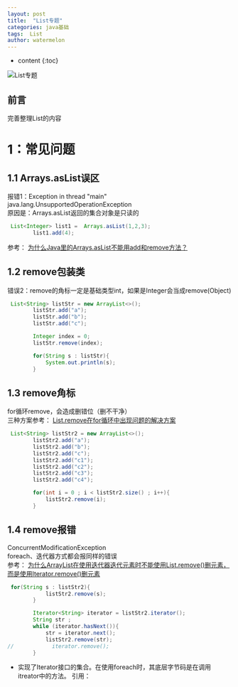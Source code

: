 ```yaml
---
layout: post
title:  "List专题"
categories: java基础
tags:  List
author: watermelon
---
```

* content
{:toc}

![List专题](https://images.gitee.com/uploads/images/2019/0306/173152_7aeec9b3_1210188.jpeg)
## 前言
完善整理List的内容






# 1：常见问题
## 1.1 Arrays.asList误区
报错1：Exception in thread "main" java.lang.UnsupportedOperationException    
原因是：Arrays.asList返回的集合对象是只读的    
```java
 List<Integer> list1 =  Arrays.asList(1,2,3);
        list1.add(4);
```
参考： [为什么Java里的Arrays.asList不能用add和remove方法？](https://blog.csdn.net/loveaborn/article/details/39754031)  


## 1.2 remove包装类
错误2：remove的角标一定是基础类型int，如果是Integer会当成remove(Object)  
```java
 List<String> listStr = new ArrayList<>();
        listStr.add("a");
        listStr.add("b");
        listStr.add("c");

        Integer index = 0;
        listStr.remove(index);

        for(String s : listStr){
            System.out.println(s);
        }
```

## 1.3 remove角标
for循环remove，会造成删错位（删不干净）    
三种方案参考： [List.remove在for循环中出现问题的解决方案](https://blog.csdn.net/jam_yin/article/details/82382044)    
```java
 List<String> listStr2 = new ArrayList<>();
        listStr2.add("a");
        listStr2.add("b");
        listStr2.add("c");
        listStr2.add("c1");
        listStr2.add("c2");
        listStr2.add("c3");
        listStr2.add("c4");

        for(int i = 0 ; i < listStr2.size() ; i++){
            listStr2.remove(i);
        }
```
  
## 1.4 remove报错
ConcurrentModificationException  
foreach、迭代器方式都会报同样的错误    
参考： [为什么ArrayList在使用迭代器迭代元素时不能使用List.remove()删元素，而是使用Iterator.remove()删元素](https://blog.csdn.net/sukier_JE/article/details/79898892)   

```java
 for(String s : listStr2){
            listStr2.remove(s);
        }

        Iterator<String> iterator = listStr2.iterator();
        String str ;
        while (iterator.hasNext()){
            str = iterator.next();
            listStr2.remove(str);
//            iterator.remove();
        }
```

* 实现了Iterator接口的集合。在使用foreach时，其底层字节码是在调用itreator中的方法。
引用：


